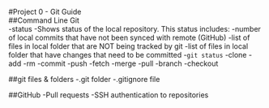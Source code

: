 #Project 0 - Git Guide  
##Command Line Git  
-status
	-Shows status of the local repository. This status includes:
		-number of local commits that have not been synced with remote (GitHub)
		-list of files in local folder that are NOT being tracked by git
		-list of files in local folder that have changes that need to be committed
	-`git status`
-clone
-add
-rm
-commit
-push
-fetch
-merge
-pull
-branch
-checkout
  
##git files & folders
-.git folder
-.gitignore file
  
##GitHub
-Pull requests
-SSH authentication to repositories

